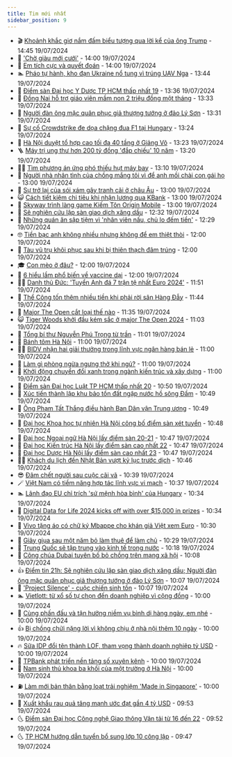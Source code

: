 ```yaml
---
title: Tim mới nhất
sidebar_position: 9
---
```


<!-- vnexpress-tin-moi-nhat:START -->
- 🎬 [Khoảnh khắc giơ nắm đấm biểu tượng qua lời kể của ông Trump](https://vnexpress.net/khoanh-khac-gio-nam-dam-bieu-tuong-qua-loi-ke-cua-ong-trump-4772222.html) - 14:45 19/07/2024
- 🐎 [&#39;Chờ giàu mới cưới&#39;](https://vnexpress.net/cho-giau-moi-cuoi-4772161.html) - 14:00 19/07/2024
- 🦍 [Em tích cực và quyết đoán](https://vnexpress.net/em-tich-cuc-va-quyet-doan-4772072.html) - 14:00 19/07/2024
- 🏊 [Pháo tự hành, kho đạn Ukraine nổ tung vì trúng UAV Nga](https://vnexpress.net/phao-tu-hanh-kho-dan-ukraine-no-tung-vi-trung-uav-nga-4771908.html) - 13:44 19/07/2024
- 🎊 [Điểm sàn Đại học Y Dược TP HCM thấp nhất 19](https://vnexpress.net/diem-san-dai-hoc-y-duoc-tp-hcm-thap-nhat-19-4772218.html) - 13:36 19/07/2024
- 🎃 [Đồng Nai hỗ trợ giáo viên mầm non 2 triệu đồng một tháng](https://vnexpress.net/dong-nai-ho-tro-giao-vien-mam-non-2-trieu-dong-mot-thang-4769604.html) - 13:33 19/07/2024
- 🧰 [Người đàn ông mặc quân phục giả thượng tướng ở đảo Lý Sơn](https://vnexpress.net/nguoi-dan-ong-mac-quan-phuc-gia-thuong-tuong-o-dao-ly-son-4772212.html) - 13:31 19/07/2024
- 🔭 [Sự cố Crowdstrike đe dọa chặng đua F1 tại Hungary](https://vnexpress.net/su-co-crowdstrike-de-doa-chang-dua-f1-tai-hungary-4772216.html) - 13:24 19/07/2024
- 🫶 [Hà Nội duyệt tổ hợp cao tối đa 40 tầng ở Giảng Võ](https://vnexpress.net/ha-noi-duyet-to-hop-cao-toi-da-40-tang-o-giang-vo-4772210.html) - 13:23 19/07/2024
- 🪜 [Máy trị ung thư hơn 200 tỷ đồng &#39;đắp chiếu&#39; 10 năm](https://vnexpress.net/may-tri-ung-thu-hon-200-ty-dong-dap-chieu-10-nam-4772093.html) - 13:20 19/07/2024
- 👨‍🏫 [Tìm phương án ứng phó thiếu hụt máy bay](https://vnexpress.net/tim-phuong-an-ung-pho-thieu-hut-may-bay-4772186.html) - 13:10 19/07/2024
- 🎊 [Người nhà nhân tình của chồng mắng tôi vì để anh mồi chài con gái họ](https://vnexpress.net/nguoi-nha-nhan-tinh-cua-chong-mang-toi-vi-de-anh-moi-chai-con-gai-ho-4772097.html) - 13:00 19/07/2024
- 🎊 [Sự trở lại của sói xám gây tranh cãi ở châu Âu](https://vnexpress.net/su-tro-lai-cua-soi-xam-gay-tranh-cai-o-chau-au-4771720.html) - 13:00 19/07/2024
- 😺 [Cách tiết kiệm chi tiêu khi nhận lương qua KBank](https://vnexpress.net/cach-tiet-kiem-chi-tieu-khi-nhan-luong-qua-kbank-4772213.html) - 13:00 19/07/2024
- 🐘 [Skyway trình làng game Kiếm Tôn Origin Mobile](https://vnexpress.net/skyway-trinh-lang-game-kiem-ton-origin-mobile-4772200.html) - 13:00 19/07/2024
- 🌁 [Sẽ nghiên cứu lập sàn giao dịch xăng dầu](https://vnexpress.net/se-nghien-cuu-lap-san-giao-dich-xang-dau-4772176.html) - 12:32 19/07/2024
- 🐲 [Những quán ăn sập tiệm vì &#39;nhân viên nấu, chủ lo đếm tiền&#39;](https://vnexpress.net/nhung-quan-an-sap-tiem-vi-nhan-vien-nau-chu-lo-dem-tien-4772170.html) - 12:29 19/07/2024
- 🤓 [Tiền bạc anh không nhiều nhưng không để em thiệt thòi](https://vnexpress.net/tien-bac-anh-khong-nhieu-nhung-khong-de-em-thiet-thoi-4771988.html) - 12:00 19/07/2024
- 💪 [Tàu vũ trụ khôi phục sau khi bị thiên thạch đâm trúng](https://vnexpress.net/tau-vu-tru-khoi-phuc-sau-khi-bi-thien-thach-dam-trung-4771868.html) - 12:00 19/07/2024
- 🎓 [Con mèo ở đâu?](https://vnexpress.net/con-meo-o-dau-4770302.html) - 12:00 19/07/2024
- 🫣 [6 hiểu lầm phổ biến về vaccine dại](https://vnexpress.net/6-hieu-lam-pho-bien-ve-vaccine-dai-4772047.html) - 12:00 19/07/2024
- 🧑‍💻 [Danh thủ Đức: &#39;Tuyển Anh đá 7 trận tệ nhất Euro 2024&#39;](https://vnexpress.net/danh-thu-duc-tuyen-anh-da-7-tran-te-nhat-euro-2024-4771873.html) - 11:51 19/07/2024
- 🐲 [Thể Công tốn thêm nhiều tiền khi phải rời sân Hàng Đẫy](https://vnexpress.net/the-cong-ton-them-nhieu-tien-khi-phai-roi-san-hang-day-4772209.html) - 11:44 19/07/2024
- 🌝 [Major The Open cắt loại thế nào](https://vnexpress.net/major-the-open-cat-loai-the-nao-4772208.html) - 11:35 19/07/2024
- 😺 [Tiger Woods khởi đầu kém sắc ở major The Open 2024](https://vnexpress.net/tiger-woods-khoi-dau-kem-sac-o-major-the-open-2024-4772199.html) - 11:03 19/07/2024
- 🐎 [Tổng bí thư Nguyễn Phú Trọng từ trần](https://vnexpress.net/tong-bi-thu-nguyen-phu-trong-tu-tran-4771643.html) - 11:01 19/07/2024
- 🎡 [Bánh tôm Hà Nội](https://vnexpress.net/banh-tom-ha-noi-4772148.html) - 11:00 19/07/2024
- 👨‍🏫 [BIDV nhận hai giải thưởng trong lĩnh vực ngân hàng bán lẻ](https://vnexpress.net/bidv-nhan-hai-giai-thuong-trong-linh-vuc-ngan-hang-ban-le-4772168.html) - 11:00 19/07/2024
- 🦆 [Làm gì phòng ngừa ngưng thở khi ngủ?](https://vnexpress.net/lam-gi-phong-ngua-ngung-tho-khi-ngu-4772119.html) - 11:00 19/07/2024
- 🚦 [Khởi động chuyển đổi xanh trong ngành kiến trúc và xây dựng](https://vnexpress.net/khoi-dong-chuyen-doi-xanh-trong-nganh-kien-truc-va-xay-dung-4772008.html) - 11:00 19/07/2024
- 💫 [Điểm sàn Đại học Luật TP HCM thấp nhất 20](https://vnexpress.net/diem-san-dai-hoc-luat-tp-hcm-thap-nhat-20-4772192.html) - 10:50 19/07/2024
- 🎉 [Xúc tiến thành lập khu bảo tồn đất ngập nước hồ sông Đầm](https://vnexpress.net/xuc-tien-thanh-lap-khu-bao-ton-dat-ngap-nuoc-ho-song-dam-4772077.html) - 10:49 19/07/2024
- 🌋 [Ông Phạm Tất Thắng điều hành Ban Dân vận Trung ương](https://vnexpress.net/ong-pham-tat-thang-dieu-hanh-ban-dan-van-trung-uong-4772175.html) - 10:49 19/07/2024
- 🤖 [Đại học Khoa học tự nhiên Hà Nội công bố điểm sàn xét tuyển](https://vnexpress.net/dai-hoc-khoa-hoc-tu-nhien-ha-noi-cong-bo-diem-san-xet-tuyen-4772184.html) - 10:48 19/07/2024
- 🦏 [Đại học Ngoại ngữ Hà Nội lấy điểm sàn 20-21](https://vnexpress.net/dai-hoc-ngoai-ngu-ha-noi-lay-diem-san-20-21-4772182.html) - 10:47 19/07/2024
- 🦩 [Đại học Kiến trúc Hà Nội lấy điểm sàn cao nhất 22](https://vnexpress.net/dai-hoc-kien-truc-ha-noi-lay-diem-san-cao-nhat-22-4772096.html) - 10:47 19/07/2024
- 👺 [Đại học Dược Hà Nội lấy điểm sàn cao nhất 23](https://vnexpress.net/dai-hoc-duoc-ha-noi-lay-diem-san-cao-nhat-23-4772164.html) - 10:47 19/07/2024
- 🧑‍🏫 [Khách du lịch đến Nhật Bản vượt kỷ lục trước dịch](https://vnexpress.net/khach-du-lich-den-nhat-ban-vuot-ky-luc-truoc-dich-4772124.html) - 10:46 19/07/2024
- 😎 [Đâm chết người sau cuộc cãi vã](https://vnexpress.net/an-mang-don-duong-lam-dong-4772187.html) - 10:39 19/07/2024
- 🪄 [Việt Nam có tiềm năng hợp tác lĩnh vực vi mạch](https://vnexpress.net/viet-nam-co-tiem-nang-hop-tac-linh-vuc-vi-mach-4772118.html) - 10:37 19/07/2024
- 🏊 [Lãnh đạo EU chỉ trích &#39;sứ mệnh hòa bình&#39; của Hungary](https://vnexpress.net/lanh-dao-eu-chi-trich-su-menh-hoa-binh-cua-hungary-4772154.html) - 10:34 19/07/2024
- 💃 [Digital Data for Life 2024 kicks off with over $15,000 in prizes](https://vnexpress.net/digital-data-for-life-2024-kicks-off-with-over-15-000-in-prizes-4771724.html) - 10:34 19/07/2024
- 🦆 [Vivo tặng áo có chữ ký Mbappe cho khán giả Việt xem Euro](https://vnexpress.net/vivo-tang-ao-co-chu-ky-mbappe-cho-khan-gia-viet-xem-euro-4772166.html) - 10:30 19/07/2024
- 🎊 [Giãy giụa sau một năm bỏ làm thuê để làm chủ](https://vnexpress.net/giay-giua-sau-mot-nam-bo-lam-thue-de-lam-chu-4772031.html) - 10:29 19/07/2024
- 👺 [Trung Quốc sẽ tập trung vào kinh tế trong nước](https://vnexpress.net/trung-quoc-se-tap-trung-vao-kinh-te-trong-nuoc-4772126.html) - 10:18 19/07/2024
- 🎡 [Công chúa Dubai tuyên bố bỏ chồng trên mạng xã hội](https://vnexpress.net/cong-chua-dubai-tuyen-bo-bo-chong-tren-mang-xa-hoi-4772117.html) - 10:08 19/07/2024
- 👍 [Điểm tin 21h: Sẽ nghiên cứu lập sàn giao dịch xăng dầu; Người đàn ông mặc quân phục giả thượng tướng ở đảo Lý Sơn](https://vnexpress.net/diem-tin-21h-se-nghien-cuu-lap-san-giao-dich-xang-dau-nguoi-dan-ong-mac-quan-phuc-gia-thuong-tuong-o-dao-ly-son-4772177.html) - 10:07 19/07/2024
- 🐎 [&#39;Project Silence&#39; - cuộc chiến sinh tồn](https://vnexpress.net/giai-tri/phim/thu-vien-phim/project-silence-719) - 10:07 19/07/2024
- 🏊 [Vietlott: từ xổ số tự chọn đến doanh nghiệp vì cộng đồng](https://vnexpress.net/vietlott-tu-xo-so-tu-chon-den-doanh-nghiep-vi-cong-dong-4772153.html) - 10:00 19/07/2024
- 🦩 [Cùng phấn đấu và tận hưởng niềm vụ bình dị hàng ngày, em nhé](https://vnexpress.net/cung-phan-dau-va-tan-huong-niem-vu-binh-di-hang-ngay-em-nhe-4771989.html) - 10:00 19/07/2024
- 👍 [Bị chồng chửi nặng lời vì không chịu ở nhà nội thêm 10 ngày](https://vnexpress.net/bi-chong-chui-nang-loi-vi-khong-chiu-o-nha-noi-them-10-ngay-4771960.html) - 10:00 19/07/2024
- 🔥 [Sữa IDP đổi tên thành LOF, tham vọng thành doanh nghiệp tỷ USD](https://vnexpress.net/sua-idp-doi-ten-thanh-lof-tham-vong-thanh-doanh-nghiep-ty-usd-4772158.html) - 10:00 19/07/2024
- 💄 [TPBank phát triển nền tảng số xuyên kênh](https://vnexpress.net/tpbank-phat-trien-nen-tang-so-xuyen-kenh-4772051.html) - 10:00 19/07/2024
- 🤡 [Nam sinh thủ khoa ba khối của một trường ở Hà Nội](https://vnexpress.net/nam-sinh-thu-khoa-ba-khoi-cua-mot-truong-o-ha-noi-4772004.html) - 10:00 19/07/2024
- ⛽️ [Làm mới bản thân bằng loạt trải nghiệm &#39;Made in Singapore&#39;](https://vnexpress.net/lam-moi-ban-than-bang-loat-trai-nghiem-made-in-singapore-4771585.html) - 10:00 19/07/2024
- 🚀 [Xuất khẩu rau quả tăng mạnh ước đạt gần 4 tỷ USD](https://vnexpress.net/xuat-khau-rau-qua-tang-manh-uoc-dat-gan-4-ty-usd-4772095.html) - 09:53 19/07/2024
- 🌜 [Điểm sàn Đại học Công nghệ Giao thông Vận tải từ 16 đến 22](https://vnexpress.net/diem-san-dai-hoc-cong-nghe-giao-thong-van-tai-tu-16-den-22-4772129.html) - 09:52 19/07/2024
- 🌜 [TP HCM hướng dẫn tuyển bổ sung lớp 10 công lập](https://vnexpress.net/tp-hcm-huong-dan-tuyen-bo-sung-lop-10-cong-lap-4772152.html) - 09:47 19/07/2024<!-- vnexpress-tin-moi-nhat:END -->
